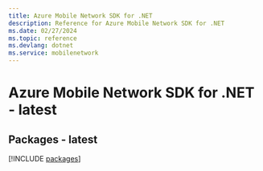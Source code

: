 ```yaml
---
title: Azure Mobile Network SDK for .NET
description: Reference for Azure Mobile Network SDK for .NET
ms.date: 02/27/2024
ms.topic: reference
ms.devlang: dotnet
ms.service: mobilenetwork
---
```

# Azure Mobile Network SDK for .NET - latest
## Packages - latest
[!INCLUDE [packages](mobile-network-index.md)]